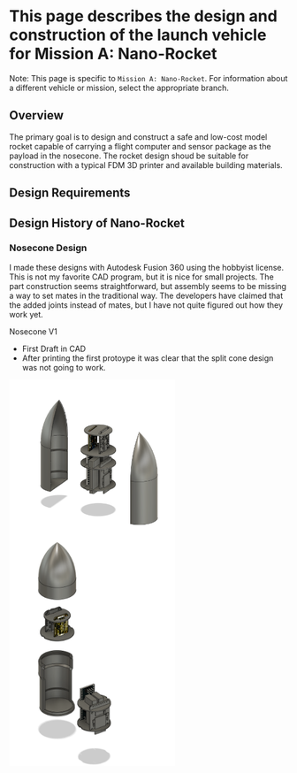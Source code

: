# This page describes the design and construction of the launch vehicle for Mission A: Nano-Rocket

Note: This page is specific to `Mission A: Nano-Rocket`. For information about a different vehicle or mission, select the appropriate branch.

## Overview 

The primary goal is to design and construct a safe and low-cost model rocket capable of carrying a flight computer and sensor package as the payload in the nosecone. The rocket design shoud be suitable for construction with a typical FDM 3D printer and available building materials. 

## Design Requirements

## Design History of Nano-Rocket

### Nosecone Design

I made these designs with Autodesk Fusion 360 using the hobbyist license. This is not my favorite CAD program, but it is nice for small projects. The part construction seems straightforward, but assembly seems to be missing a way to set mates in the traditional way. The developers have claimed that the added joints instead of mates, but I have not quite figured out how they work yet. 

Nosecone V1 
  - First Draft in CAD
  - After printing the first protoype it was clear that the split cone design was not going to work.

<img src="science_nosecone3.PNG" width=300 align=center>

<img src="nosecone_assembly2.PNG" width=300 align=center>
